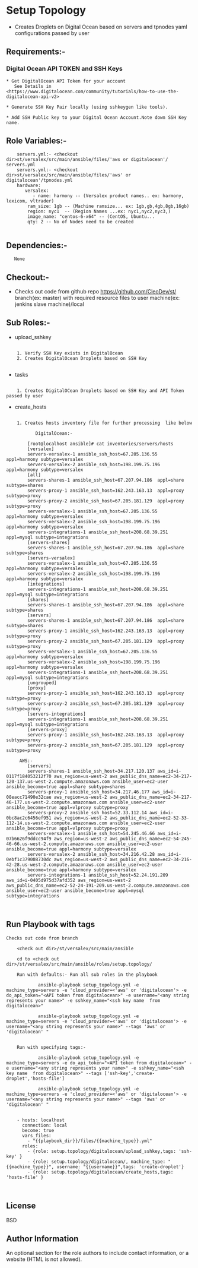 Setup Topology
===================

  * Creates Droplets on Digital Ocean based on servers and tpnodes yaml configurations passed by user

Requirements:-
--------------------

### Digital Ocean API TOKEN and SSH Keys

	* Get DigitalOcean API Token for your account		
	   See Details in <https://www.digitalocean.com/community/tutorials/how-to-use-the-digitalocean-api-v2>	
	
	* Generate SSH Key Pair locally (using sshkeygen like tools). 
	
	* Add SSH Public key to your Digital Ocean Account.Note down SSH Key name.

Role Variables:-
--------------
```
	servers.yml:- <checkout dir>st/versalex/src/main/ansible/files/'aws or digitalocean'/ servers.yml
	servers.yml:- <checkout dir>st/versalex/src/main/ansible/files/'aws' or digitalocean'/tpnodes.yml
	hardware:
	   versalex:           
	      - name: harmony -- (Versalex product names.. ex: harmony, lexicom, vltrader)
		ram_size: 1gb -- (Machine ramsize... ex: 1gb,gb,4gb,8gb,16gb)
		region: nyc1  -- (Region Names ...ex: nyc1,nyc2,nyc3,)
		image_name: "centos-6-x64" -- (CentOS, Ubuntu...
		qty: 2 -- No of Nodes need to be created
        
```       
 	
Dependencies:-
------------
       None
  
Checkout:-
-------------
  * Checks out code from github repo https://github.com/CleoDev/st/ branch(ex: master) with required resource files to user machine(ex: jenkins slave machine)/local
	<check out dir>
	
Sub Roles:-
-------------
* upload_sshkey
```

	1. Verify SSH Key exists in DigitalOcean
	2. Creates DigitalOcean Droplets based on SSH Key
	
```

* tasks
```

	1. Creates DigitalOCean Droplets based on SSH Key and API Token passed by user	

```

* create_hosts
```

	1. Creates hosts inventory file for further processing	like below	
           
           DigitalOcean:-
           
		[root@localhost ansible]# cat inventories/servers/hosts
		[versalex]
		servers-versalex-1 ansible_ssh_host=67.205.136.55  appl=harmony subtype=versalex
		servers-versalex-2 ansible_ssh_host=198.199.75.196  appl=harmony subtype=versalex
		[all]
		servers-shares-1 ansible_ssh_host=67.207.94.186  appl=share subtype=shares
		servers-proxy-1 ansible_ssh_host=162.243.163.13  appl=proxy subtype=proxy
		servers-proxy-2 ansible_ssh_host=67.205.181.129  appl=proxy subtype=proxy
		servers-versalex-1 ansible_ssh_host=67.205.136.55  appl=harmony subtype=versalex
		servers-versalex-2 ansible_ssh_host=198.199.75.196  appl=harmony subtype=versalex
		servers-integrations-1 ansible_ssh_host=208.68.39.251  appl=mysql subtype=integrations
		[servers-shares]
		servers-shares-1 ansible_ssh_host=67.207.94.186  appl=share subtype=shares
		[servers-versalex]
		servers-versalex-1 ansible_ssh_host=67.205.136.55  appl=harmony subtype=versalex
		servers-versalex-2 ansible_ssh_host=198.199.75.196  appl=harmony subtype=versalex
		[integrations]
		servers-integrations-1 ansible_ssh_host=208.68.39.251  appl=mysql subtype=integrations
		[shares]
		servers-shares-1 ansible_ssh_host=67.207.94.186  appl=share subtype=shares
		[servers]
		servers-shares-1 ansible_ssh_host=67.207.94.186  appl=share subtype=shares
		servers-proxy-1 ansible_ssh_host=162.243.163.13  appl=proxy subtype=proxy
		servers-proxy-2 ansible_ssh_host=67.205.181.129  appl=proxy subtype=proxy
		servers-versalex-1 ansible_ssh_host=67.205.136.55  appl=harmony subtype=versalex
		servers-versalex-2 ansible_ssh_host=198.199.75.196  appl=harmony subtype=versalex
		servers-integrations-1 ansible_ssh_host=208.68.39.251  appl=mysql subtype=integrations
		[ungrouped]
		[proxy]
		servers-proxy-1 ansible_ssh_host=162.243.163.13  appl=proxy subtype=proxy
		servers-proxy-2 ansible_ssh_host=67.205.181.129  appl=proxy subtype=proxy
		[servers-integrations]
		servers-integrations-1 ansible_ssh_host=208.68.39.251  appl=mysql subtype=integrations
		[servers-proxy]
		servers-proxy-1 ansible_ssh_host=162.243.163.13  appl=proxy subtype=proxy
		servers-proxy-2 ansible_ssh_host=67.205.181.129  appl=proxy subtype=proxy
		
	 AWS:-
	 	[servers]
		servers-shares-1 ansible_ssh_host=34.217.120.137 aws_id=i-0117f184053212f70 aws_region=us-west-2 aws_public_dns_name=ec2-34-217-120-137.us-west-2.compute.amazonaws.com ansible_user=ec2-user ansible_become=true appl=share subtype=shares
		servers-proxy-1 ansible_ssh_host=34.217.46.177 aws_id=i-08eacc71490e32cae aws_region=us-west-2 aws_public_dns_name=ec2-34-217-46-177.us-west-2.compute.amazonaws.com ansible_user=ec2-user ansible_become=true appl=vlproxy subtype=proxy
		servers-proxy-2 ansible_ssh_host=52.33.112.14 aws_id=i-0bc8ac2c6456ef951 aws_region=us-west-2 aws_public_dns_name=ec2-52-33-112-14.us-west-2.compute.amazonaws.com ansible_user=ec2-user ansible_become=true appl=vlproxy subtype=proxy
		servers-versalex-1 ansible_ssh_host=54.245.46.66 aws_id=i-07b6626f9ddcc94f9 aws_region=us-west-2 aws_public_dns_name=ec2-54-245-46-66.us-west-2.compute.amazonaws.com ansible_user=ec2-user ansible_become=true appl=harmony subtype=versalex
		servers-versalex-2 ansible_ssh_host=34.216.42.28 aws_id=i-0ebf1c379008730dc aws_region=us-west-2 aws_public_dns_name=ec2-34-216-42-28.us-west-2.compute.amazonaws.com ansible_user=ec2-user ansible_become=true appl=harmony subtype=versalex
		servers-integrations-1 ansible_ssh_host=52.24.191.209 aws_id=i-0405d975d37afd352 aws_region=us-west-2 aws_public_dns_name=ec2-52-24-191-209.us-west-2.compute.amazonaws.com ansible_user=ec2-user ansible_become=true appl=mysql subtype=integrations
		
		

```

Run Playbook with tags
-----------------------
	Checks out code from branch 
	
```
	<check out dir>/st/versalex/src/main/ansible

	cd to <check out dir>/st/versalex/src/main/ansible/roles/setup.topology/

    Run with defaults:- Run all sub roles in the playbook
    
        	ansible-playbook setup_topology.yml -e machine_type=servers -e 'cloud_provider=<'aws' or 'digitalocean'> -e do_api_token="<API token from digitalocean>" -e username="<any string represents your name>" -e sshkey_name="<ssh key name  from digitalocean>"
        	
        	ansible-playbook setup_topology.yml -e machine_type=servers -e 'cloud_provider=<'aws' or 'digitalocean'> -e username="<any string represents your name>" --tags 'aws' or 'digitalocean' "

    
    Run with specifying tags:- 
    
		    ansible-playbook setup_topology.yml -e machine_type=servers -e do_api_token="<API token from digitalocean>" -e username="<any string represents your name>" -e sshkey_name="<ssh key name  from digitalocean>" --tags ['ssh-key','create-droplet','hosts-file']
		    
		    ansible-playbook setup_topology.yml -e machine_type=servers -e 'cloud_provider=<'aws' or 'digitalocean'> -e username="<any string represents your name>" --tags 'aws' or 'digitalocean' "


	- hosts: localhost
	  connection: local
	  become: true
	  vars_files:
	    - "{{playbook_dir}}/files/{{machine_type}}.yml"
	  roles:
	    - {role: setup.topology/digitalocean/upload_sshkey,tags: 'ssh-key' }
	    - {role: setup.topology/digitalocean/, machine_type: "{{machine_type}}", username: "{{username}}",tags: 'create-droplet'}
	    - {role: setup.topology/digitalocean/create_hosts,tags: 'hosts-file' }

	        
```
 
License
-------

BSD

Author Information
------------------

An optional section for the role authors to include contact information, or a website (HTML is not allowed).

